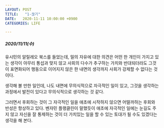 ```yaml
---
LAYOUT: POST
TITLE:   "1-끊기"
DATE:   2020-11-11 10:00:00 +0900
CATEGORIES: LIFE

---
```




#####  2020/11/11(수)


유시민의 알릴레오 북스를 들었는데, 밀의 자유에 대한 의견은 
어떤 한 개인이 가지고 있는 생각이 
아무리 통섭과 맞지 않고 사회의 다수가 추구하는 가치와 반대되더라도 
그것이 표면화되어 행동으로 이어지지 않은 한
내면의 생각까지 사회가 강제할 수 없다는 것이다.  

생각해 볼 만한 일인데,
나도 내면에 무의식적으로 자극적인 일이 있고,
그것을 생각하는 과정에서 발전이 있다고 무의식적으로 생각하는 것 같다.

그러면서 후회하는 것이 그 자극적인 일을 애초에 시작하지 않으면 어떨까하는 후회와 반성은 항상하고 있다. 
벤자민 플랭클린이 말했듯이 애초에 자극적인 일에는 눈길도 주지 않고 
자신을 잘 통제하는 것이 더 가치있는 일을 할 수 있는 토대가 될 수도 있겠다는 생각을 해 본다. 


